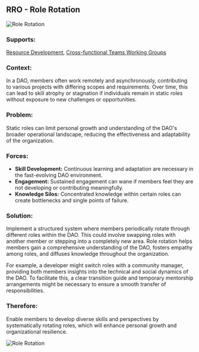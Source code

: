 ## RRO - Role Rotation

![Role Rotation](./output/illustrations/role_rotation.png)

### Supports:
[Resource Development](./resource_development.html), [Cross-functional Teams](cross_functional_teams.md),[Working Groups](working_groups.md)

### Context:
In a DAO, members often work remotely and asynchronously, contributing to various projects with differing scopes and requirements. Over time, this can lead to skill atrophy or stagnation if individuals remain in static roles without exposure to new challenges or opportunities.

### Problem:
Static roles can limit personal growth and understanding of the DAO's broader operational landscape, reducing the effectiveness and adaptability of the organization.

### Forces:
- **Skill Development:** Continuous learning and adaptation are necessary in the fast-evolving DAO environment.
- **Engagement:** Sustained engagement can wane if members feel they are not developing or contributing meaningfully.
- **Knowledge Silos:** Concentrated knowledge within certain roles can create bottlenecks and single points of failure.

### Solution:
Implement a structured system where members periodically rotate through different roles within the DAO. This could involve swapping roles with another member or stepping into a completely new area. Role rotation helps members gain a comprehensive understanding of the DAO, fosters empathy among roles, and diffuses knowledge throughout the organization.

For example, a developer might switch roles with a community manager, providing both members insights into the technical and social dynamics of the DAO. To facilitate this, a clear transition guide and temporary mentorship arrangements might be necessary to ensure a smooth transfer of responsibilities.

### Therefore:
Enable members to develop diverse skills and perspectives by systematically rotating roles, which will enhance personal growth and organizational resilience.

![Role Rotation](./output/role_rotation_specific_graph.png)